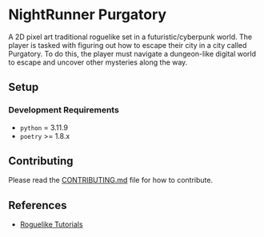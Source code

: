 # NightRunner Purgatory

A 2D pixel art traditional roguelike set in a futuristic/cyberpunk world. The player is tasked with figuring out how to escape their city in a city called Purgatory. To do this, the player must navigate a dungeon-like digital world to escape and uncover other mysteries along the way.

## Setup
### Development Requirements
- `python` = 3.11.9
- `poetry` >= 1.8.x
 
## Contributing

Please read the [CONTRIBUTING.md](CONTRIBUTING.md) file for how to contribute.

## References
- [Roguelike Tutorials](https://rogueliketutorials.com/)